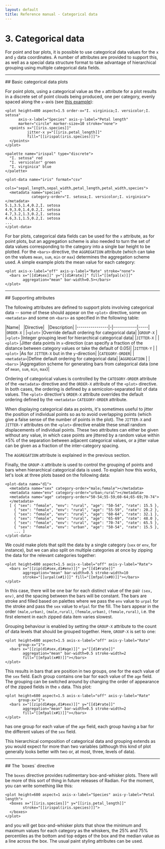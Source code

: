 ```yaml
---
layout: default
title: Reference manual - Categorical data
---
```


# 3. Categorical data

For point and bar plots, it is possible to use categorical data values
for the `x` and `y` data coordinates.  A number of attributes are
provided to support this, as well as a special data structure format
to take advantage of hierarchical grouping using multiple categorical
data fields.

<hr>
## Basic categorical data plots

For point plots, using a categorical value as the `x` attribute for a
plot results in a discrete set of point clouds being produced, one per
category, evenly spaced along the `x`-axis (see
[this example](/Radian/gallery/#/68)):

~~~~ {.html}
<plot height=400 aspect=1.5 order-x="I. virginica;I. versicolor;I. setosa"
      axis-x-label="Species" axis-y-label="Petal length"
      marker="circle" marker-size=10 stroke="none">
  <points x="[[iris.species]]"
          jitter-x y="[[iris.petal_length]]"
          fill="[[irispal(iris.species)]]">
  </points>
</plot>

<palette name="irispal" type="discrete">
  "I. setosa" red
  "I. versicolor" green
  "I. virginica" blue
</palette>

<plot-data name="iris" format="csv"
           cols="sepal_length,sepal_width,petal_length,petal_width,species">
  <metadata name="species"
            category-order="I. setosa;I. versicolor;I. virginica"></metadata>
5.1,3.5,1.4,0.2,I. setosa
4.9,3.0,1.4,0.2,I. setosa
4.7,3.2,1.3,0.2,I. setosa
4.6,3.1,1.5,0.2,I. setosa
...
</plot-data>
~~~~~

For bar plots, categorical data fields can be used for the `x`
attribute, as for point plots, but an aggregation scheme is also
needed to turn the set of data values corresponding to the category
into a single bar height to be plotted.  For the `<bars>` directive,
the `AGGREGATION` attribute (which can take on the values `mean`,
`sum`, `min` or `max`) determines the aggregation scheme used.  A
simple example plots the mean value for each category:

~~~~ {.html}
<plot axis-x-label="off" axis-y-label="Rate" stroke="none">
  <bars x="[[d1#sex]]" y="[[d1#rate]]" fill="[[mfpal(x)]]"
        aggregation="mean" bar-width=0.5></bars>
</plot>
~~~~

<hr>
## Supporting attributes

The following attributes are defined to support plots involving
categorical data -- some of these should appear on the `<plot>`
directive, some on `<metadata>` and some on `<bars>` as specified in
the following table:

|Name|&nbsp;&nbsp;&nbsp;|Directive|&nbsp;&nbsp;&nbsp;|Description|
|----------------|-|------------|-----|
|`ORDER-X`       | |`<plot>`    |Override default ordering for categorical data|
|`GROUP-X`       | |`<plot>`    |Integer grouping level for hierarchical categorical data|
|`JITTER-X`      | |`<plot>`    |Jitter data points in `x`-direction (can specify a fraction of the distance between category values or take the default of 0.05)|
|`JITTER-Y`      | |`<plot>`    |As for `JITTER-X` but in the `y`-direction|
|`CATEGORY-ORDER`| |`<metadata>`|Define default ordering for categorical data|
|`AGGREGATION`   | |`<bars>`    |Aggregation scheme for generating bars from categorical data (one of `mean`, `sum`, `min`, `max`)|

Ordering of categorical values is controlled by the `CATEGORY-ORDER`
attribute of the `<metadata>` directive and the `ORDER-X` attribute of
the `<plot>` directive.  In both cases, the ordering is defined by a
semicolon-separated list of data values.  The `<plot>` directive's
`ORDER-X` attribute overrides the default ordering defined by the
`<metadata>` `CATEGORY-ORDER` attribute.

When displaying categorical data as points, it's sometimes useful to
jitter the position of individual points so as to avoid overlapping
points (which give a false sense of the number of points in the plot).
The `JITTER-X` and `JITTER-Y` attributes on the `<plot>` directive
enable these small random displacements of individual points.  These
two attributes can either be given without any value, in which case
points are jittered by a random value within &plusmn;5% of the
separation between adjacent categorical values, or a jitter value can
be given as a fraction of the inter-category spacing.

The `AGGREGATION` attribute is explained in the previous section.

Finally, the `GROUP-X` attribute is used to control the grouping of
points and bars when hierarchical categorical data is used.  To
explain how this works, let's look at three plots based on the
following data:

~~~~ {.html}
<plot-data name="d1">
  <metadata name="sex" category-order="male;female"></metadata>
  <metadata name="env" category-order="urban;rural"></metadata>
  <metadata name="age" category-order="50-54;55-59;60-64;65-69;70-74">
  </metadata>
  [ { "sex": "female", "env": "rural", "age": "50-54", "rate": 15.5 },
    { "sex": "female", "env": "rural", "age": "55-59", "rate": 20.2 },
    { "sex": "female", "env": "rural", "age": "60-64", "rate": 32.1 },
    { "sex": "female", "env": "rural", "age": "65-69", "rate": 48.0 },
    { "sex": "female", "env": "rural", "age": "70-74", "rate": 65.5 },
    { "sex": "female", "env": "urban", "age": "50-54", "rate": 15.5 },
    ... ]
</plot-data>
~~~~

We could make plots that split the data by a single category (`sex` or
`env`, for instance), but we can also split on multiple categories at
once by zipping the data for the relevant categories together:

~~~~ {.html}
<plot height=600 aspect=1.5 axis-x-label="off" axis-y-label="Rate">
  <bars x="[[zip(d1#sex,d1#env)]]" y="[[d1#rate]]"
        aggregation="mean" bar-width=0.5 stroke-width=10
        stroke="[[urpal(x#1)]]" fill="[[mfpal(x#0)]]"></bars>
</plot>
~~~~

In this case, there will be one bar for each distinct value of the
pair `(sex, env)`, and the spacing between the bars will be constant.
The bars are stroke and filled based on palettes where we pass the
`env` value to `urpal` for the stroke and pass the `sex` value to
`mfpal` for the fill.  The bars appear in the order `(male,urban)`,
`(male,rural)`, `(female,urban)`, `(female,rural)`, i.e. the first
element in each zipped data item varies slowest.

Grouping behaviour is enabled by setting the `GROUP-X` attribute to
the count of data levels that should be grouped together.  Here,
`GROUP-X` is set to one:

~~~~ {.html}
<plot height=600 aspect=1.5 axis-x-label="off" axis-y-label="Rate"
      group-x="1">
  <bars x="[[zip(d1#sex,d1#age)]]" y="[[d1#rate]]"
        aggregation="mean" bar-width=0.5 stroke-width=2
        fill="[[mfpal(x#0)]]"></bars>
</plot>
~~~~

This results in bars that are position in two groups, one for the each
value of the `sex` field.  Each group contains one bar for each value
of the `age` field.  The grouping can be switched around by changing
the order of appearance of the zipped fields in the `x` data.  This
plot:

~~~~ {.html}
<plot height=600 aspect=1.5 axis-x-label="off" axis-y-label="Rate"
      group-x="1">
  <bars x="[[zip(d1#age,d1#sex)]]" y="[[d1#rate]]"
        aggregation="mean" bar-width=0.5 stroke-width=2
        fill="[[mfpal(x#1)]]"></bars>
</plot>
~~~~

has one group for each value of the `age` field, each group having a
bar for the different values of the `sex` field.

This hierarchical composition of categorical data and grouping extends
as you would expect for more than two variables (although this kind of
plot generally looks better with two or, at most, three, levels of
data).

<hr>
## The `boxes` directive

The `boxes` directive provides rudimentary box-and-whisker plots.
There will be more of this sort of thing in future releases of
Radian.  For the moment, you can write something like this:

~~~~ {.html}
<plot height=600 aspect=1 axis-x-label="Species" axis-y-label="Petal length">
  <boxes x="[[iris.species]]" y="[[iris.petal_length]]"
        stroke="[[irispal(iris.species)]]">
  </boxes>
</plot>
~~~~

and you will get box-and-whisker plots that show the minimum and
maximum values for each category as the whiskers, the 25% and 75%
percentiles as the bottom and top edges of the box and the median
value as a line across the box.  The usual paint styling attributes
can be used.
